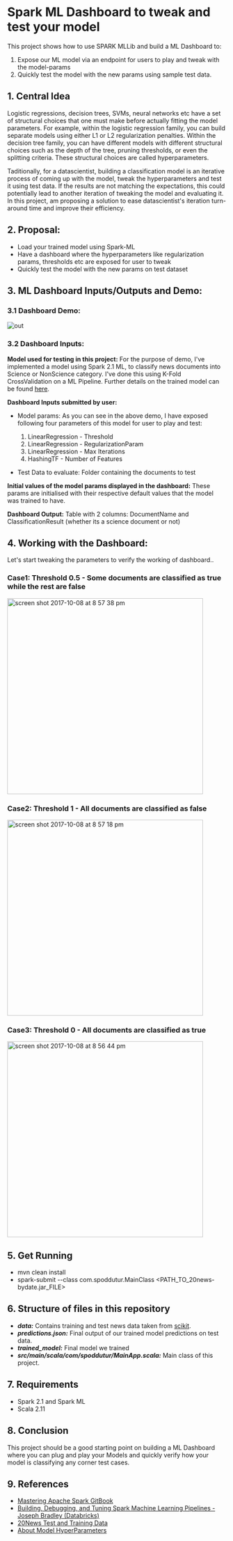 # Spark ML Dashboard to tweak and test your model
This project shows how to use SPARK MLLib and build a ML Dashboard to:
1. Expose our ML model via an endpoint for users to play and tweak with the model-params 
2. Quickly test the model with the new params using sample test data.

## 1. Central Idea
Logistic regressions, decision trees, SVMs, neural networks etc have a set of structural choices that one must make before actually fitting the model parameters. For example, within the logistic regression family, you can build separate models using either L1 or L2 regularization penalties. Within the decision tree family, you can have different models with different structural choices such as the depth of the tree, pruning thresholds, or even the splitting criteria. These structural choices are called hyperparameters.

Taditionally, for a datascientist, building a classification model is an iterative process of coming up with the model, tweak the hyperparameters and test it using test data. If the results are not matching the expectations, this could potentially lead to another iteration of tweaking the model and evaluating it.
In this project, am proposing a solution to ease datascientist's iteration turn-around time and improve their efficiency.

## 2. Proposal:
- Load your trained model using Spark-ML
- Have a dashboard where the hyperparameters like regularization params, thresholds etc are exposed for user to tweak
- Quickly test the model with the new params on test dataset

## 3. ML Dashboard Inputs/Outputs and Demo:

### 3.1 Dashboard Demo:

![out](https://user-images.githubusercontent.com/22542670/31316609-3e301304-ac4e-11e7-9019-196ca0c95f5a.gif)

### 3.2 Dashboard Inputs:
**Model used for testing in this project:**
For the purpose of demo, I've implemented a model using Spark 2.1 ML, to classify news documents into Science or NonScience category. I've done this using K-Fold CrossValidation on a ML Pipeline. Further details on the trained model can be found [here](https://github.com/spoddutur/spark-ml-dashboard/blob/master/README2.md).

**Dashboard Inputs submitted by user:**
- Model params: As you can see in the above demo, I have exposed following four parameters of this model for user to play and test:
  1. LinearRegression - Threshold
  2. LinearRegression - RegularizationParam  
  3. LinearRegression - Max Iterations  
  4. HashingTF - Number of Features

- Test Data to evaluate: Folder containing the documents to test

**Initial values of the model params displayed in the dashboard:** These params are initialised with their respective default values that the model was trained to have.

**Dashboard Output:** 
Table with 2 columns: DocumentName and ClassificationResult (whether its a science document or not)

## 4. Working with the Dashboard:
Let's start tweaking the parameters to verify the working of dashboard..

### Case1: Threshold 0.5 - Some documents are classified as true while the rest are false
<img width="450" alt="screen shot 2017-10-08 at 8 57 38 pm" src="https://user-images.githubusercontent.com/22542670/31318204-0558f5b4-ac6c-11e7-981b-d22e2f7ba45d.png">

### Case2: Threshold 1 - All documents are classified as false
<img width="450" alt="screen shot 2017-10-08 at 8 57 18 pm" src="https://user-images.githubusercontent.com/22542670/31318205-0559e87a-ac6c-11e7-9829-7ceecf887064.png">

### Case3: Threshold 0 - All documents are classified as true
<img width="450" alt="screen shot 2017-10-08 at 8 56 44 pm" src="https://user-images.githubusercontent.com/22542670/31318203-055813ce-ac6c-11e7-8eb0-e4da72b6a83a.png">

## 5. Get Running
- mvn clean install
- spark-submit --class com.spoddutur.MainClass <PATH_TO_20news-bydate.jar_FILE>

## 6. Structure of files in this repository
- ***data:*** Contains training and test news data taken from [scikit](http://scikit-learn.org/stable/datasets/twenty_newsgroups.html).
- ***predictions.json:*** Final output of our trained model predictions on test data.
- ***trained_model:*** Final model we trained
- ***src/main/scala/com/spoddutur/MainApp.scala:*** Main class of this project.

## 7. Requirements
- Spark 2.1 and Spark ML
- Scala 2.11

## 8. Conclusion
This project should be a good starting point on building a ML Dashboard where you can plug and play your Models and quickly verify how your model is classifying any corner test cases.

## 9. References
- [Mastering Apache Spark GitBook](https://jaceklaskowski.gitbooks.io/mastering-apache-spark/content/spark-mllib/spark-mllib-pipelines-example-classification.html)
- [Building, Debugging, and Tuning Spark Machine Learning Pipelines - Joseph Bradley (Databricks)](https://www.youtube.com/watch?v=OednhGRp938&feature=youtu.be)
- [20News Test and Training Data](http://scikit-learn.org/stable/datasets/twenty_newsgroups.html)
- [About Model HyperParameters](https://elitedatascience.com/machine-learning-iteration)
